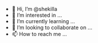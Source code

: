 - 👋 Hi, I’m @shekilla
- 👀 I’m interested in ...
- 🌱 I’m currently learning ...
- 💞️ I’m looking to collaborate on ...
- 📫 How to reach me ...

<!---
shekilla/shekilla is a ✨ special ✨ repository because its `README.md` (this file) appears on your GitHub profile.
You can click the Preview link to take a look at your changes.
--->
